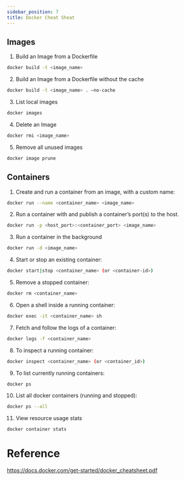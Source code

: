 ```yaml
---
sidebar_position: 7
title: Docker Cheat Sheat
---
```


## Images

1. Build an Image from a Dockerfile

``` bash
docker build -t <image_name>
```
2. Build an Image from a Dockerfile without the cache
``` bash
docker build -t <image_name> . –no-cache
```
3. List local images

```bash
docker images
```
4. Delete an Image
```bash
docker rmi <image_name>
```
5. Remove all unused images

```bash
docker image prune
```
## Containers
1. Create and run a container from an image, with a custom name:
``` bash
docker run --name <container_name> <image_name>
```
2. Run a container with and publish a container’s port(s) to the host.
```bash
docker run -p <host_port>:<container_port> <image_name>
```
3. Run a container in the background
```bash
docker run -d <image_name>
```
4. Start or stop an existing container:
```bash
docker start|stop <container_name> (or <container-id>)
```
5. Remove a stopped container:
```bash
docker rm <container_name>
```
6. Open a shell inside a running container:
```bash
docker exec -it <container_name> sh
```
7. Fetch and follow the logs of a container:
```bash
docker logs -f <container_name>
```
8. To inspect a running container:
```bash
docker inspect <container_name> (or <container_id>)
```
9. To list currently running containers:
```bash
docker ps
```
10. List all docker containers (running and stopped):
```bash
docker ps --all
```
11. View resource usage stats
```bash
docker container stats
``` 

# Reference
https://docs.docker.com/get-started/docker_cheatsheet.pdf